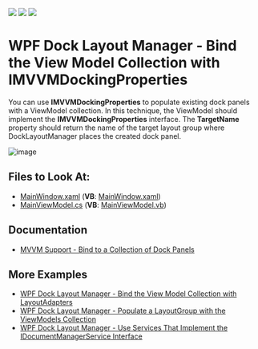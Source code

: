 <!-- default badges list -->
![](https://img.shields.io/endpoint?url=https://codecentral.devexpress.com/api/v1/VersionRange/328658489/20.2.3%2B)
[![](https://img.shields.io/badge/Open_in_DevExpress_Support_Center-FF7200?style=flat-square&logo=DevExpress&logoColor=white)](https://supportcenter.devexpress.com/ticket/details/T963702)
[![](https://img.shields.io/badge/📖_How_to_use_DevExpress_Examples-e9f6fc?style=flat-square)](https://docs.devexpress.com/GeneralInformation/403183)
<!-- default badges end -->

# WPF Dock Layout Manager - Bind the View Model Collection with IMVVMDockingProperties

You can use **IMVVMDockingProperties** to populate existing dock panels with a ViewModel collection. In this technique, the ViewModel should implement the **IMVVMDockingProperties** interface. The **TargetName** property should return the name of the target layout group where DockLayoutManager places the created dock panel.

![image](https://user-images.githubusercontent.com/12169834/174008702-2b5ec402-0278-46a1-a25a-ad3f839d22d9.png)

<!-- default file list -->
## Files to Look At:

* [MainWindow.xaml](./CS/DXSample/MainWindow.xaml) (**VB**: [MainWindow.xaml](./VB/DXSample/MainWindow.xaml))
* [MainViewModel.cs](./CS/DXSample/ViewModels/MainViewModel.cs) (**VB**: [MainViewModel.vb](./VB/DXSample/ViewModels/MainViewModel.vb))
<!-- default file list end -->

## Documentation

- [MVVM Support - Bind to a Collection of Dock Panels](https://docs.devexpress.com/WPF/11386/#existing-dock-panels)

## More Examples

- [WPF Dock Layout Manager - Bind the View Model Collection with LayoutAdapters](https://github.com/DevExpress-Examples/wpf-docklayoutmanager-bind-view-model-collection-with-layoutadapters)
- [WPF Dock Layout Manager - Populate a LayoutGroup with the ViewModels Collection](https://github.com/DevExpress-Examples/wpf-docklayoutmanager-display-viewmodels-collection-in-layoutgroup)
- [WPF Dock Layout Manager - Use Services That Implement the IDocumentManagerService Interface](https://github.com/DevExpress-Examples/wpf-docklayoutmanager-use-services-that-implement-the-idocumentmanagerservice)
